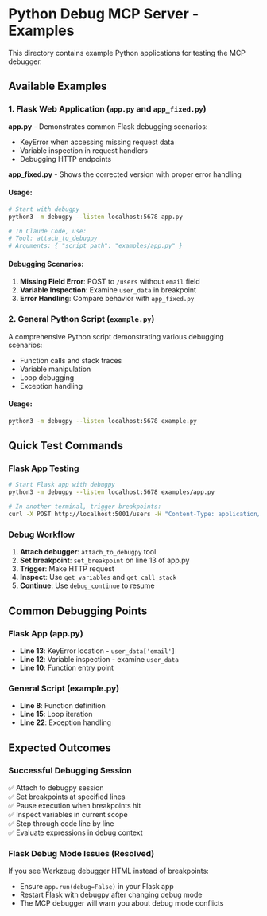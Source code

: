 # Python Debug MCP Server - Examples

This directory contains example Python applications for testing the MCP debugger.

## Available Examples

### 1. Flask Web Application (`app.py` and `app_fixed.py`)

**app.py** - Demonstrates common Flask debugging scenarios:
- KeyError when accessing missing request data
- Variable inspection in request handlers
- Debugging HTTP endpoints

**app_fixed.py** - Shows the corrected version with proper error handling

#### Usage:
```bash
# Start with debugpy
python3 -m debugpy --listen localhost:5678 app.py

# In Claude Code, use:
# Tool: attach_to_debugpy
# Arguments: { "script_path": "examples/app.py" }
```

#### Debugging Scenarios:
1. **Missing Field Error**: POST to `/users` without `email` field
2. **Variable Inspection**: Examine `user_data` in breakpoint
3. **Error Handling**: Compare behavior with `app_fixed.py`

### 2. General Python Script (`example.py`)

A comprehensive Python script demonstrating various debugging scenarios:
- Function calls and stack traces
- Variable manipulation
- Loop debugging
- Exception handling

#### Usage:
```bash
python3 -m debugpy --listen localhost:5678 example.py
```

## Quick Test Commands

### Flask App Testing
```bash
# Start Flask app with debugpy
python3 -m debugpy --listen localhost:5678 examples/app.py

# In another terminal, trigger breakpoints:
curl -X POST http://localhost:5001/users -H "Content-Type: application/json" -d '{"name": "John Doe"}'
```

### Debug Workflow
1. **Attach debugger**: `attach_to_debugpy` tool
2. **Set breakpoint**: `set_breakpoint` on line 13 of app.py  
3. **Trigger**: Make HTTP request
4. **Inspect**: Use `get_variables` and `get_call_stack`
5. **Continue**: Use `debug_continue` to resume

## Common Debugging Points

### Flask App (app.py)
- **Line 13**: KeyError location - `user_data['email']`
- **Line 12**: Variable inspection - examine `user_data`
- **Line 10**: Function entry point

### General Script (example.py)  
- **Line 8**: Function definition
- **Line 15**: Loop iteration
- **Line 22**: Exception handling

## Expected Outcomes

### Successful Debugging Session
✅ Attach to debugpy session  
✅ Set breakpoints at specified lines  
✅ Pause execution when breakpoints hit  
✅ Inspect variables in current scope  
✅ Step through code line by line  
✅ Evaluate expressions in debug context  

### Flask Debug Mode Issues (Resolved)
If you see Werkzeug debugger HTML instead of breakpoints:
- Ensure `app.run(debug=False)` in your Flask app
- Restart Flask with debugpy after changing debug mode
- The MCP debugger will warn you about debug mode conflicts